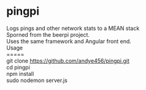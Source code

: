 # pingpi
Logs pings and other network stats to a MEAN stack<br>
Sporned from the beerpi project.<br>
Uses the same framework and Angular front end.<br>
Usage<br>
=====<br>
git clone https://github.com/andye456/pingpi.git<br>
cd pingpi<br>
npm install<br>
sudo nodemon server.js<br>
<br>


